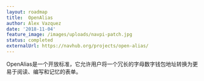 ```yaml
---
layout: roadmap
title:  OpenAlias
author: Alex Vazquez
date: '2018-11-04'
feature_image: /images/uploads/navpi-patch.jpg
status: completed
externalUrl: https://navhub.org/projects/open-alias/
---
```


OpenAlias是一个开放标准，它允许用户将一个冗长的字母数字钱包地址转换为更易于阅读、编写和记忆的表单。

